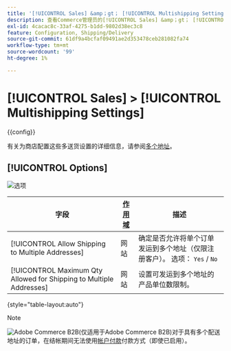 ```yaml
---
title: '[!UICONTROL Sales] &amp；gt； [!UICONTROL Multishipping Settings]'
description: 查看Commerce管理员的[!UICONTROL Sales] &amp；gt； [!UICONTROL Multishipping Settings]页面上的配置设置。
exl-id: 4cacac8c-33af-4275-b1dd-9802d38ec3c8
feature: Configuration, Shipping/Delivery
source-git-commit: 61df9a4bcfaf09491ae2d353478ceb281082fa74
workflow-type: tm+mt
source-wordcount: '99'
ht-degree: 1%

---
```


# [!UICONTROL Sales] > [!UICONTROL Multishipping Settings]

{{config}}

有关为商店配置这些多送货设置的详细信息，请参阅[多个地址](../../stores-purchase/shipping-settings.md#multiple-addresses)。

## [!UICONTROL Options]

![选项](./assets/multishipping-settings-options.png)<!-- zoom -->

<!-- [Options](https://docs.magento.com/user-guide/shipping/shipping-multiaddress.html) -->

| 字段 | [作用域](../../getting-started/websites-stores-views.md#scope-settings) | 描述 |
|--- |--- |--- |
| [!UICONTROL Allow Shipping to Multiple Addresses] | 网站 | 确定是否允许将单个订单发运到多个地址（仅限注册客户）。 选项： `Yes` / `No` |
| [!UICONTROL Maximum Qty Allowed for Shipping to Multiple Addresses] | 网站 | 设置可发运到多个地址的产品单位数限制。 |

{style="table-layout:auto"}

>[!NOTE]
>
>![Adobe Commerce B2B](../../assets/b2b.svg)(仅适用于Adobe Commerce B2B)对于具有多个配送地址的订单，在结帐期间无法使用[帐户付款](../../b2b/enable-basic-features.md#configure-payment-on-account)付款方式（即使已启用）。
